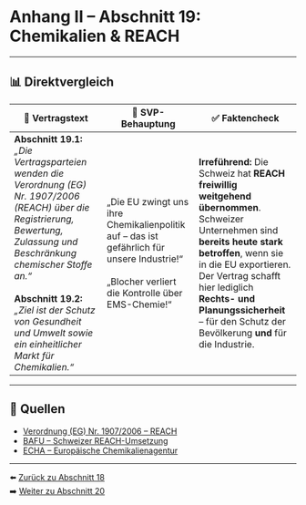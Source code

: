 # Anhang II – Abschnitt 19: Chemikalien & REACH

---

## 📊 Direktvergleich

| 📜 **Vertragstext** | 🧨 **SVP-Behauptung** | ✅ **Faktencheck** |
|---------------------|-----------------------|--------------------|
| **Abschnitt 19.1:** _„Die Vertragsparteien wenden die Verordnung (EG) Nr. 1907/2006 (REACH) über die Registrierung, Bewertung, Zulassung und Beschränkung chemischer Stoffe an.“_ <br><br> **Abschnitt 19.2:** _„Ziel ist der Schutz von Gesundheit und Umwelt sowie ein einheitlicher Markt für Chemikalien.“_ | „Die EU zwingt uns ihre Chemikalienpolitik auf – das ist gefährlich für unsere Industrie!“ <br><br> „Blocher verliert die Kontrolle über EMS-Chemie!“ | **Irreführend:** Die Schweiz hat **REACH freiwillig weitgehend übernommen**. <br> Schweizer Unternehmen sind **bereits heute stark betroffen**, wenn sie in die EU exportieren. <br> Der Vertrag schafft hier lediglich **Rechts- und Planungssicherheit** – für den Schutz der Bevölkerung **und** für die Industrie. |

---

## 🔗 Quellen

- [Verordnung (EG) Nr. 1907/2006 – REACH](https://eur-lex.europa.eu/legal-content/DE/TXT/?uri=CELEX:32006R1907)
- [BAFU – Schweizer REACH-Umsetzung](https://www.bafu.admin.ch/)
- [ECHA – Europäische Chemikalienagentur](https://echa.europa.eu/)

---

⬅️ [Zurück zu Abschnitt 18](abschnitt_18.md)  
➡️ [Weiter zu Abschnitt 20](abschnitt_20.md)
